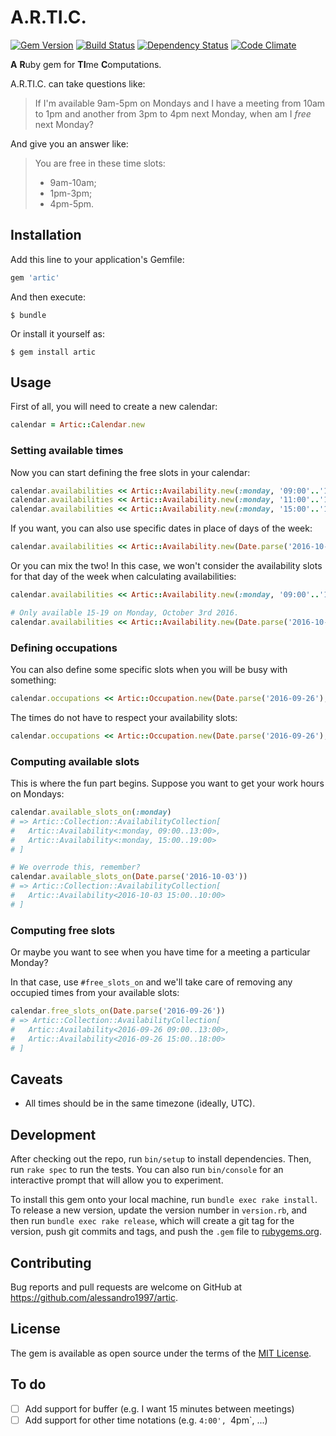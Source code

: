 # A.R.TI.C.

[![Gem Version](https://img.shields.io/gem/v/artic.svg?maxAge=3600&style=flat-square)](https://rubygems.org/gems/artic)
[![Build Status](https://img.shields.io/travis/alessandro1997/artic.svg?maxAge=3600&style=flat-square)](https://travis-ci.org/alessandro1997/artic)
[![Dependency Status](https://img.shields.io/gemnasium/alessandro1997/artic.svg?maxAge=3600&style=flat-square)](https://gemnasium.com/github.com/alessandro1997/artic)
[![Code Climate](https://img.shields.io/codeclimate/github/alessandro1997/artic.svg?maxAge=3600&style=flat-square)](https://codeclimate.com/github/alessandro1997/artic)

**A** **R**uby gem for **TI**me **C**omputations.

A.R.TI.C. can take questions like:

> If I'm available 9am-5pm on Mondays and I have a meeting from 10am to 1pm and another from 3pm
> to 4pm next Monday, when am I _free_ next Monday?

And give you an answer like:

> You are free in these time slots:
>
> - 9am-10am;
> - 1pm-3pm;
> - 4pm-5pm.

## Installation

Add this line to your application's Gemfile:

```ruby
gem 'artic'
```

And then execute:

    $ bundle

Or install it yourself as:

    $ gem install artic

## Usage

First of all, you will need to create a new calendar:

```ruby
calendar = Artic::Calendar.new
```

### Setting available times

Now you can start defining the free slots in your calendar:

```ruby
calendar.availabilities << Artic::Availability.new(:monday, '09:00'..'11:00')
calendar.availabilities << Artic::Availability.new(:monday, '11:00'..'13:00')
calendar.availabilities << Artic::Availability.new(:monday, '15:00'..'19:00')
```

If you want, you can also use specific dates in place of days of the week:

```ruby
calendar.availabilities << Artic::Availability.new(Date.parse('2016-10-03'), '15:00'..'19:00')
```

Or you can mix the two! In this case, we won't consider the availability slots for that day of the
week when calculating availabilities:

```ruby
calendar.availabilities << Artic::Availability.new(:monday, '09:00'..'17:00')

# Only available 15-19 on Monday, October 3rd 2016.
calendar.availabilities << Artic::Availability.new(Date.parse('2016-10-03'), '15:00'..'19:00')
```

### Defining occupations

You can also define some specific slots when you will be busy with something:

```ruby
calendar.occupations << Artic::Occupation.new(Date.parse('2016-09-26'), '10:00'..'12:00'))
```

The times do not have to respect your availability slots:

```ruby
calendar.occupations << Artic::Occupation.new(Date.parse('2016-09-26'), '18:00'..'20:00'))
```

### Computing available slots

This is where the fun part begins. Suppose you want to get your work hours on Mondays:

```ruby
calendar.available_slots_on(:monday)
# => Artic::Collection::AvailabilityCollection[
#   Artic::Availability<:monday, 09:00..13:00>,
#   Artic::Availability<:monday, 15:00..19:00>
# ]

# We overrode this, remember?
calendar.available_slots_on(Date.parse('2016-10-03'))
# => Artic::Collection::AvailabilityCollection[
#   Artic::Availability<2016-10-03 15:00..10:00>
# ]
```

### Computing free slots

Or maybe you want to see when you have time for a meeting a particular Monday?

In that case, use `#free_slots_on` and we'll take care of removing any occupied times from your
available slots:

```ruby
calendar.free_slots_on(Date.parse('2016-09-26'))
# => Artic::Collection::AvailabilityCollection[
#   Artic::Availability<2016-09-26 09:00..13:00>,
#   Artic::Availability<2016-09-26 15:00..18:00>
# ]
```

## Caveats

- All times should be in the same timezone (ideally, UTC).

## Development

After checking out the repo, run `bin/setup` to install dependencies. Then, run `rake spec` to run
the tests. You can also run `bin/console` for an interactive prompt that will allow you to
experiment.

To install this gem onto your local machine, run `bundle exec rake install`. To release a new
version, update the version number in `version.rb`, and then run `bundle exec rake release`, which
will create a git tag for the version, push git commits and tags, and push the `.gem` file to
[rubygems.org](https://rubygems.org).

## Contributing

Bug reports and pull requests are welcome on GitHub at https://github.com/alessandro1997/artic.

## License

The gem is available as open source under the terms of the [MIT License](http://opensource.org/licenses/MIT).

## To do

- [ ] Add support for buffer (e.g. I want 15 minutes between meetings)
- [ ] Add support for other time notations (e.g. `4:00', `4pm`, ...)
